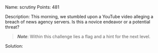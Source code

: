 Name: scrutiny 
Points: 481 

Description:
This morning, we stumbled upon a YouTube video alleging a breach of news agency servers. Is this a novice endeavor or a potential threat?
> **_Note_**: Within this challenge lies a flag and a hint for the next level. 

Solution:
